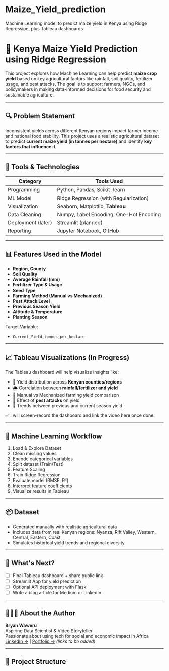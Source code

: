 # Maize_Yield_prediction
Machine Learning model to predict maize yield in Kenya using Ridge Regression, plus Tableau dashboards
# 🌾 Kenya Maize Yield Prediction using Ridge Regression

This project explores how Machine Learning can help predict **maize crop yield** based on key agricultural factors like rainfall, soil quality, fertilizer usage, and pest attacks. The goal is to support farmers, NGOs, and policymakers in making data-informed decisions for food security and sustainable agriculture.

---

## 🔍 Problem Statement

Inconsistent yields across different Kenyan regions impact farmer income and national food stability. This project uses a realistic agricultural dataset to predict **current maize yield (in tonnes per hectare)** and identify **key factors that influence it**.

---

## 🧠 Tools & Technologies

| Category        | Tools Used                                   |
|----------------|-----------------------------------------------|
| Programming     | Python, Pandas, Scikit-learn                  |
| ML Model        | Ridge Regression (with Regularization)        |
| Visualization   | Seaborn, Matplotlib, **Tableau**              |
| Data Cleaning   | Numpy, Label Encoding, One-Hot Encoding       |
| Deployment (later) | Streamlit (planned)                         |
| Reporting       | Jupyter Notebook, GitHub                      |

---

## 📊 Features Used in the Model

- **Region, County**
- **Soil Quality**
- **Average Rainfall (mm)**
- **Fertilizer Type & Usage**
- **Seed Type**
- **Farming Method (Manual vs Mechanized)**
- **Pest Attack Level**
- **Previous Season Yield**
- **Altitude & Temperature**
- **Planting Season**

Target Variable:
- `Current_Yield_tonnes_per_hectare`

---

## 📈 Tableau Visualizations (In Progress)

The Tableau dashboard will help visualize insights like:

- 📍 Yield distribution across **Kenyan counties/regions**
- 🌦️ Correlation between **rainfall/fertilizer and yield**
- 🚜 Manual vs Mechanized farming yield comparison
- 🐛 Effect of **pest attacks** on yield
- 🔁 Trends between previous and current season yield

✅ I will screen-record the dashboard and link the video here once done.

---

## 🧪 Machine Learning Workflow

1. Load & Explore Dataset
2. Clean missing values
3. Encode categorical variables
4. Split dataset (Train/Test)
5. Feature Scaling
6. Train Ridge Regression
7. Evaluate model (RMSE, R²)
8. Interpret feature coefficients
9. Visualize results in Tableau

---

## 📦 Dataset

- Generated manually with realistic agricultural data
- Includes data from real Kenyan regions: Nyanza, Rift Valley, Western, Central, Eastern, Coast
- Simulates historical yield trends and regional diversity

---

## 🚀 What's Next?

- [ ] Final Tableau dashboard + share public link
- [ ] Streamlit App for yield prediction
- [ ] Optional API deployment with Flask
- [ ] Write a blog article for Medium or LinkedIn

---

## 👨🏾‍🌾 About the Author

**Bryan Waweru**  
Aspiring Data Scientist & Video Storyteller  
Passionate about using tech for social and economic impact in Africa  
[LinkedIn →](#) | [Portfolio →](#) *(links to be added)*

---

## 📂 Project Structure



